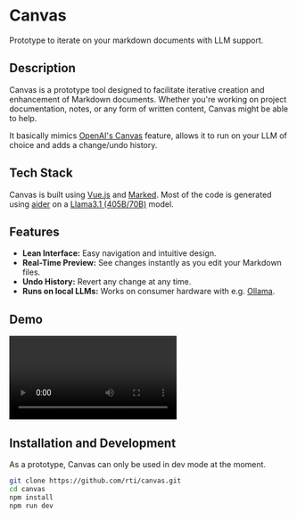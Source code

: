 # Canvas

Prototype to iterate on your markdown documents with LLM support.

## Description
Canvas is a prototype tool designed to facilitate iterative creation and enhancement of Markdown documents. Whether you're working on project documentation, notes, or any form of written content, Canvas might be able to help.

It basically mimics [OpenAI's Canvas](https://openai.com/index/introducing-canvas/) feature, allows it to run on your LLM of choice and adds a change/undo history.

## Tech Stack
Canvas is built using [Vue.js](https://vuejs.org/) and [Marked](https://marked.js.org/). Most of the code is generated using [aider](https://aider.chat/) on a [Llama3.1 (405B/70B)](https://ai.meta.com/blog/meta-llama-3-1/) model.

## Features
- **Lean Interface:** Easy navigation and intuitive design.
- **Real-Time Preview:** See changes instantly as you edit your Markdown files.
- **Undo History:** Revert any change at any time.
- **Runs on local LLMs:** Works on consumer hardware with e.g. [Ollama](https://ollama.com/).

## Demo
![](./demo.webm)

## Installation and Development
As a prototype, Canvas can only be used in dev mode at the moment.

```bash
git clone https://github.com/rti/canvas.git
cd canvas
npm install
npm run dev
```
